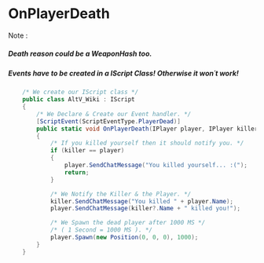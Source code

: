 # OnPlayerDeath
Note : 
##### Death reason could be a WeaponHash too.
##### Events have to be created in a IScript Class! Otherwise it won´t work!

```csharp 
    /* We create our IScript class */
    public class AltV_Wiki : IScript
    {
        /* We Declare & Create our Event handler. */
        [ScriptEvent(ScriptEventType.PlayerDead)]
        public static void OnPlayerDeath(IPlayer player, IPlayer killer, uint reason)
        {
            /* If you killed yourself then it should notify you. */
            if (killer == player)
            {
                player.SendChatMessage("You killed yourself... :(");
                return;
            }

            /* We Notify the Killer & the Player. */
            killer.SendChatMessage("You killed " + player.Name);
            player.SendChatMessage(killer?.Name + " killed you!");

            /* We Spawn the dead player after 1000 MS */
            /* ( 1 Second = 1000 MS ). */
            player.Spawn(new Position(0, 0, 0), 1000);
        }
    }
```
